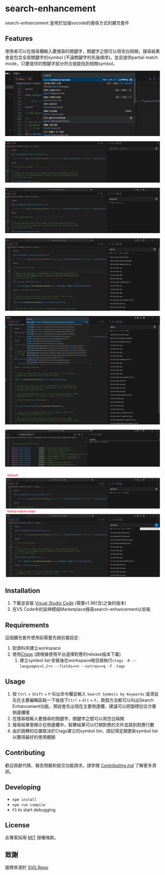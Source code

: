 # search-enhancement

search-enhancement 是用於加強vscode的搜尋方式的擴充套件

## Features

使用者可以在搜尋欄輸入要搜尋的關鍵字，關鍵字之間可以用空白隔開，搜尋結果會是包含全部關鍵字的symbol (不論關鍵字的先後順序)。並且提供partial match mode，只要提供的關鍵字部分符合就能找到相關symbol。

![start to use](/resource/screenshots/start_to_use.png "start to use")

![idle](/resource/screenshots/idle.png "idle")

![searching](/resource/screenshots/searching.png "searching")

![search result](/resource/screenshots/search_result.png "search result")

![search result compare with vscode](/resource/screenshots/search_result_compare_with_vscode.png "search result compare with vscode")

![no search result](/resource/screenshots/no_result.png "no search result")

![partial match mode](/resource/screenshots/partial_match_mode.png "partial match mode")

## Installation

1. 下載並安裝 [Visual Studio Code](https://code.visualstudio.com/) (需要v1.96(含)之後的版本)
2. 在VS Code中的延伸模組Marketplace搜尋search-enhancement以安裝

## Requirements
這個擴充套件使用前需要先做前置設定:
1. 對資料夾建立workspace
2. 使用[Ctags](https://github.com/universal-ctags/ctags) (請根據使用平台選擇對應的release版本下載)
   1. 建立symbol list:安裝後在workspace根目錄執行`ctags -R --languages=C,C++ --fields=+n --extras=+q -f .tags`

## Usage

1. 按 `Ctrl` + `Shift` + `P` 叫出命令欄並輸入 `Search Symbols by Keywords` 或滑鼠先在主要編輯區點一下後按下`Ctrl` + `Alt` + `F`，兩個方法都可以叫出Search Enhancement功能，預設會先出現在主要側邊欄，建議可以把圖標拉往次要側邊欄喔
2. 在搜尋框輸入要搜尋的關鍵字，關鍵字之間可以用空白隔開
3. 搜尋結果會顯示在側邊欄中，點擊結果可以打開對應的文件並跳到對應行數
4. 由於跳轉的位置取決於Ctags建立的symbol list，請記得定期更新symbol list以獲得最好的使用體驗

## Contributing

歡迎貢獻代碼、報告問題和提交功能請求。請參閱 [Contributing.md](Contributing.md) 了解更多資訊。

## Developing
- `npm install`
- `npm run compile`
- `F5` to start debugging

## License

此專案採用 [MIT](LICENSE) 授權條款。

## 致謝

圖標來源於 [SVG Repo](https://www.svgrepo.com/)